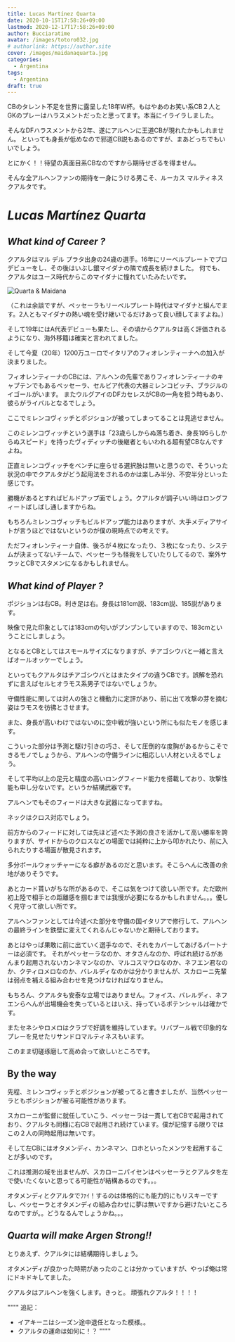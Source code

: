 ```yaml
---
title: Lucas Martínez Quarta
date: 2020-10-15T17:58:26+09:00
lastmod: 2020-12-17T17:58:26+09:00
author: Bucciaratime
avatar: /images/totoro032.jpg
# authorlink: https://author.site
cover: /images/maidanaquarta.jpg
categories:
  - Argentina
tags:
  - Argentina
draft: true
---
```


CBのタレント不足を世界に露呈した18年W杯。もはやあのお笑い系CB２人とGKのプレーはハラスメントだったと思ってます。本当にイライラしました。

そんなDFハラスメントから2年、遂にアルヘンに王道CBが現れたかもしれません。
といっても身長が低めなので邪道CB説もあるのですが、まあどっちでもいいでしょう。

とにかく！！待望の真面目系CBなのですから期待せざるを得ません。

そんな全アルヘンファンの期待を一身にうける男こそ、ルーカス マルティネス クアルタです。

<!--more-->


# _Lucas Martínez Quarta_

## _What kind of Career ?_

クアルタはマル デル プラタ出身の24歳の選手。16年にリーベルプレートでプロデビューをし、その後はいぶし銀マイダナの隣で成長を続けました。
何でも、クアルタはユース時代からこのマイダナに憧れていたみたいです。

![Quarta & Maidana](/images/maidanaquarta1.jpg)

（これは余談ですが、ペッセーラもリーベルプレート時代はマイダナと組んでます。2人ともマイダナの熱い魂を受け継いでるだけあって良い顔してますよね。）

そして19年にはA代表デビューも果たし、その頃からクアルタは高く評価されるようになり、海外移籍は確実と言われてました。

そして今夏（20年）1200万ユーロでイタリアのフィオレンティーナへの加入が決まりました。

フィオレンティーナのCBには、アルヘンの先輩でありフィオレンティーナのキャプテンでもあるペッセーラ、セルビア代表の大器ミレンコビッチ、ブラジルのイゴールがいます。
またウルグアイのDFカセレスがCBの一角を担う時もあり、彼らがライバルとなるでしょう。

ここでミレンコヴィッチとポジションが被ってしまってることは見逃せません。

このミレンコヴィッチという選手は「23歳らしからぬ落ち着き、身長195らしからぬスピード」を持ったヴィディッチの後継者ともいわれる超有望CBなんですよね。

正直ミレンコヴィッチをベンチに座らせる選択肢は無いと思うので、そういった状況の中でクアルタがどう起用法をされるのかは楽しみ半分、不安半分といった感じです。

勝機があるとすればビルドアップ面でしょう。クアルタが調子いい時はロングフィートばしばし通しますからね。

もちろんミレンコヴィッチもビルドアップ能力はありますが、大手メディアサイトが言うほどではないというのが僕の現時点での考えです。


ただフィオレンティーナ自体、後ろが４枚になったり、３枚になったり、システムが決まってないチームで、ペッセーラも怪我をしていたりしてるので、案外サラッとCBでスタメンになるかもしれません。


## _What kind of Player ?_

ポジションは右CB。利き足は右。身長は181cm説、183cm説、185説があります。

映像で見た印象としては183cmの匂いがプンプンしていますので、183cmということにしましょう。

となるとCBとしてはスモールサイズになりますが、チアゴシウバと一緒と言えばオールオッケーでしょう。

といってもクアルタはチアゴシウバとはまたタイプの違うCBです。誤解を恐れずに言えばセルヒオラモス系男子ではないでしょうか。

守備性能に関しては対人の強さと機動力に定評があり、前に出て攻撃の芽を摘む姿はラモスを彷彿とさせます。

また、身長が高いわけではないのに空中戦が強いという所にも似たモノを感じます。

こういった部分は予測と駆け引きの巧さ、そして圧倒的な度胸があるからこそできるモノでしょうから、アルヘンの守備ラインに相応しい人材といえるでしょう。

そして平均以上の足元と精度の高いロングフィード能力を搭載しており、攻撃性能も申し分ないです。というか結構武器です。

アルヘンでもそのフィードは大きな武器になってますね。

ネックはクロス対応でしょう。

前方からのフィードに対しては先ほど述べた予測の良さを活かして高い勝率を誇りますが、サイドからのクロスなどの場面では純粋に上から叩かれたり、前に入られたりする場面が散見されます。

多分ボールウォッチャーになる癖があるのだと思います。そこらへんに改善の余地がありそうです。

あとカード貰いがちな所があるので、そこは気をつけて欲しい所です。ただ欧州初上陸で相手との距離感を掴むまでは我慢が必要になるかもしれません。。。優しく見守って欲しい所です。

アルヘンファンとしては今述べた部分を守備の国イタリアで修行して、アルヘンの最終ラインを鉄壁に変えてくれるんじゃないかと期待しております。

あとはやっぱ果敢に前に出ていく選手なので、それをカバーしてあげるパートナーは必須です。
それがペッセーラなのか、オタさんなのか、呼ばれ続けるがあんまり起用されないカンネマンなのか、マルコスマウロなのか、ネフエン君なのか、クティロメロなのか、バレルディなのかは分かりませんが、スカローニ先輩は弱点を補える組み合わせを見つけなければなりません。


もちろん、クアルタも安泰な立場ではありません。フォイス、バレルディ、ネフエンらへんが出場機会を失っているとはいえ、持っているポテンシャルは確かです。

またセネシやロメロはクラブで好調を維持しています。リバプール戦で印象的なプレーを見せたリサンドロマルティネスもいます。

このまま切磋琢磨して高め合って欲しいところです。





## By the way

先程、ミレンコヴィッチとポジションが被ってると書きましたが、当然ペッセーラともポジションが被る可能性があります。

スカローニが監督に就任していこう、ペッセーラは一貫して右CBで起用されており、クアルタも同様に右CBで起用され続けています。僕が記憶する限りではこの２人の同時起用は無いです。

そして左CBにはオタメンディ、カンネマン、ロホといったメンツを起用することが多いのです。

これは推測の域を出ませんが、スカローニパイセンはペッセーラとクアルタを左で使いたくないと思ってる可能性が結構あるのです。。。


オタメンディとクアルタでﾌｧｲ！するのは体格的にも能力的にもリスキーですし、ペッセーラとオタメンディの組み合わせに夢は無いですから避けたいところなのですが。。どうなるんでしょうかね。。。


## _Quarta will make Argen Strong!!_

とりあえず、クアルタには結構期待しましょう。

オタメンディが良かった時期があったのことは分かっていますが、やっぱ俺は常にドキドキしてました。

クアルタはアルヘンを強くします。きっと。
頑張れクアルタ！！！！


""""
追記：
- イアキーニはシーズン途中退任となった模様。。
- クアルタの運命は如何に！？
""""
